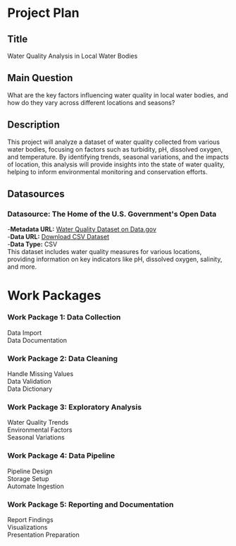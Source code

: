 # Project Plan

## Title
Water Quality Analysis in Local Water Bodies

## Main Question
What are the key factors influencing water quality in local water bodies, and how do they vary across different locations and seasons?

## Description
This project will analyze a dataset of water quality collected from various water bodies, focusing on factors such as turbidity, pH, dissolved oxygen, and temperature. By identifying trends, seasonal variations, and the impacts of location, this analysis will provide insights into the state of water quality, helping to inform environmental monitoring and conservation efforts.

## Datasources
### Datasource: The Home of the U.S. Government's Open Data
-**Metadata URL:** [Water Quality Dataset on Data.gov](https://catalog.data.gov/dataset/water-quality-data-41c5e)<br />
-**Data URL:** [Download CSV Dataset](https://ecos.fws.gov/ServCat/DownloadFile/173741?Reference=117348)<br />
-**Data Type:** CSV<br />
This dataset includes water quality measures for various locations, providing information on key indicators like pH, dissolved oxygen, salinity, and more.
# Work Packages

### Work Package 1: Data Collection
Data Import<br />
Data Documentation
### Work Package 2: Data Cleaning
Handle Missing Values<br />
Data Validation<br />
Data Dictionary
### Work Package 3: Exploratory Analysis
Water Quality Trends<br />
Environmental Factors<br />
Seasonal Variations
### Work Package 4: Data Pipeline
Pipeline Design<br />
Storage Setup<br />
Automate Ingestion
### Work Package 5: Reporting and Documentation
Report Findings <br />
Visualizations<br />
Presentation Preparation

